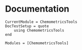# Documentation

```@meta
CurrentModule = ChemometricsTools
DocTestSetup = quote
	using ChemometricsTools
end
```

```@autodocs
Modules = [ChemometricsTools]
```
